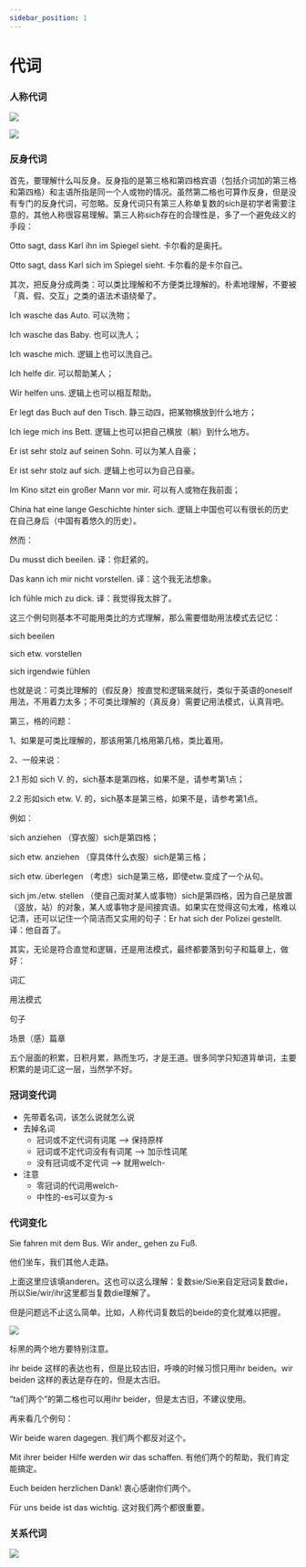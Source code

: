 ```yaml
---
sidebar_position: 1
---
```


# 代词

### 人称代词

![](./img/人称代词-1.png)

![](./img/人称代词-2.png)

### 反身代词

首先，要理解什么叫反身。反身指的是第三格和第四格宾语（包括介词加的第三格和第四格）和主语所指是同一个人或物的情况。虽然第二格也可算作反身，但是没有专门的反身代词，可忽略。反身代词只有第三人称单复数的sich是初学者需要注意的，其他人称很容易理解。第三人称sich存在的合理性是，多了一个避免歧义的手段：

Otto sagt, dass Karl ihn im Spiegel sieht. 卡尔看的是奥托。

Otto sagt, dass Karl sich im Spiegel sieht. 卡尔看的是卡尔自己。

其次，把反身分成两类：可以类比理解和不方便类比理解的。朴素地理解，不要被「真、假、交互」之类的语法术语绕晕了。

Ich wasche das Auto. 可以洗物；

Ich wasche das Baby. 也可以洗人；

Ich wasche mich. 逻辑上也可以洗自己。

Ich helfe dir. 可以帮助某人；

Wir helfen uns. 逻辑上也可以相互帮助。

Er legt das Buch auf den Tisch. 静三动四，把某物横放到什么地方；

Ich lege mich ins Bett. 逻辑上也可以把自己横放（躺）到什么地方。

Er ist sehr stolz auf seinen Sohn. 可以为某人自豪；

Er ist sehr stolz auf sich. 逻辑上也可以为自己自豪。

Im Kino sitzt ein großer Mann vor mir. 可以有人或物在我前面；

China hat eine lange Geschichte hinter sich. 逻辑上中国也可以有很长的历史在自己身后（中国有着悠久的历史）。

然而：

Du musst dich beeilen. 译：你赶紧的。

Das kann ich mir nicht vorstellen. 译：这个我无法想象。

Ich fühle mich zu dick. 译：我觉得我太胖了。

这三个例句则基本不可能用类比的方式理解，那么需要借助用法模式去记忆：

sich beeilen

sich etw. vorstellen

sich irgendwie fühlen

也就是说：可类比理解的（假反身）按直觉和逻辑来就行，类似于英语的oneself用法，不用着力太多；不可类比理解的（真反身）需要记用法模式，认真背吧。

第三，格的问题：

1、如果是可类比理解的，那该用第几格用第几格，类比着用。

2、一般来说：

2.1 形如 sich V. 的，sich基本是第四格，如果不是，请参考第1点；

2.2 形如sich etw. V. 的，sich基本是第三格，如果不是，请参考第1点。

例如：

sich anziehen （穿衣服）sich是第四格；

sich etw. anziehen （穿具体什么衣服）sich是第三格；

sich etw. überlegen （考虑）sich是第三格，即使etw.变成了一个从句。

sich jm./etw. stellen （使自己面对某人或事物）sich是第四格，因为自己是放置（竖放，站）的对象，某人或事物才是间接宾语。如果实在觉得这句太难，格难以记清，还可以记住一个简洁而又实用的句子：Er hat sich der Polizei gestellt. 译：他自首了。

其实，无论是符合直觉和逻辑，还是用法模式，最终都要落到句子和篇章上，做好：

  词汇

  用法模式

  句子

  场景（感）篇章

五个层面的积累，日积月累，熟而生巧，才是王道。很多同学只知道背单词，主要积累的是词汇这一层，当然学不好。

### 冠词变代词

* 先带着名词，该怎么说就怎么说
* 去掉名词
  * 冠词或不定代词有词尾  -->  保持原样
  * 冠词或不定代词没有有词尾  -->  加示性词尾
  * 没有冠词或不定代词  -->  就用welch-
* 注意
  * 零冠词的代词用welch-
  * 中性的-es可以变为-s

### 代词变化

Sie fahren mit dem Bus. Wir ander_ gehen zu Fuß. 

他们坐车，我们其他人走路。

上面这里应该填anderen。这也可以这么理解：复数sie/Sie来自定冠词复数die，所以Sie/wir/ihr这里都当复数die理解了。

但是问题远不止这么简单。比如，人称代词复数后的beide的变化就难以把握。

![](./img/beide.png)

标黑的两个地方要特别注意。

ihr beide 这样的表达也有，但是比较古旧，呼唤的时候习惯只用ihr beiden。wir beiden 这样的表达是存在的，但是太古旧。

“ta们两个”的第二格也可以用ihr beider，但是太古旧，不建议使用。

再来看几个例句：

Wir beide waren dagegen. 我们两个都反对这个。

Mit ihrer beider Hilfe werden wir das schaffen. 有他们两个的帮助，我们肯定能搞定。

Euch beiden herzlichen Dank! 衷心感谢你们两个。

Für uns beide ist das wichtig. 这对我们两个都很重要。

### 关系代词

![](./img/关系代词.png)
